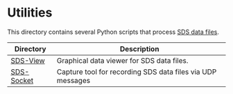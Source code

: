 # Utilities

This directory contains several Python scripts that process [SDS data files](../Schema/README.md).

Directory                   | Description
----------------------------|-------------------------------
[SDS-View](./SDS-View/)     | Graphical data viewer for SDS data files.
[SDS-Socket](./SDS-Socket/) | Capture tool for recording SDS data files via UDP messages
